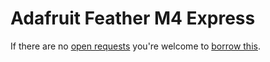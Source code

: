 # Adafruit Feather M4 Express
If there are no [open requests](../../../../issues?q=is%3Aissue+is%3Aopen+%22Adafruit+Feather+M4+Express%22) you're welcome to [borrow this](../../../../issues/new?title=Borrow%20request%20for%20Adafruit%20Feather%20M4%20Express&body=1%20piece%20of%20[this](../blob/main/Hardware/Microcontrollers/Adafruit_Feather_M4_Express.md)%20for%20~2%20weeks.).
